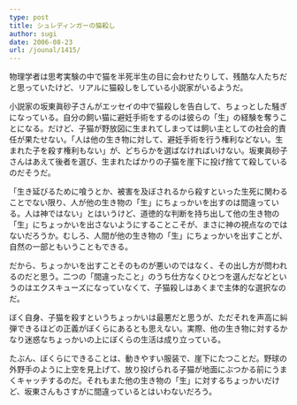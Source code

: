 ```yaml
---
type: post
title: シュレディンガーの猫殺し
author: sugi
date: 2006-08-23
url: /jounal/1415/
---
```

物理学者は思考実験の中で猫を半死半生の目に会わせたりして、残酷な人たちだと思っていたけど、リアルに猫殺しをしている小説家がいるようだ。

小説家の坂東眞砂子さんがエッセイの中で猫殺しを告白して、ちょっとした騒ぎになっている。自分の飼い猫に避妊手術をするのは彼らの「生」の経験を奪うことになる。だけど、子猫が野放図に生まれてしまっては飼い主としての社会的責任が果たせない。「人は他の生き物に対して、避妊手術を行う権利などない。生まれた子を殺す権利もない」が、どちらかを選ばなければいけない。坂東眞砂子さんはあえて後者を選び、生まれたばかりの子猫を崖下に投げ捨てて殺しているのだそうだ。

「生き延びるために喰うとか、被害を及ぼされるから殺すといった生死に関わることでない限り、人が他の生き物の「生」にちょっかいを出すのは間違っている。人は神ではない」とはいうけど、道徳的な判断を持ち出して他の生き物の「生」にちょっかいを出さないようにすることこそが、まさに神の視点なのではないだろうか。むしろ、人間が他の生き物の「生」にちょっかいを出すことが、自然の一部ともいうこともできる。

だから、ちょっかいを出すことそのものが悪いのではなく、その出し方が問われるのだと思う。二つの「間違ったこと」のうち仕方なくひとつを選んだなどというのはエクスキューズになっていなくて、子猫殺しはあくまで主体的な選択なのだ。

ぼく自身、子猫を殺すというちょっかいは最悪だと思うが、ただそれを声高に糾弾できるほどの正義がぼくらにあるとも思えない。実際、他の生き物に対するかなり迷惑なちょっかいの上にぼくらの生活は成り立っている。

たぶん、ぼくらにできることは、動きやすい服装で、崖下にたつことだ。野球の外野手のように上空を見上げて、放り投げられる子猫が地面にぶつかる前にうまくキャッチするのだ。それもまた他の生き物の「生」に対するちょっかいだけど、坂東さんもさすがに間違っているとはいわないだろう。

